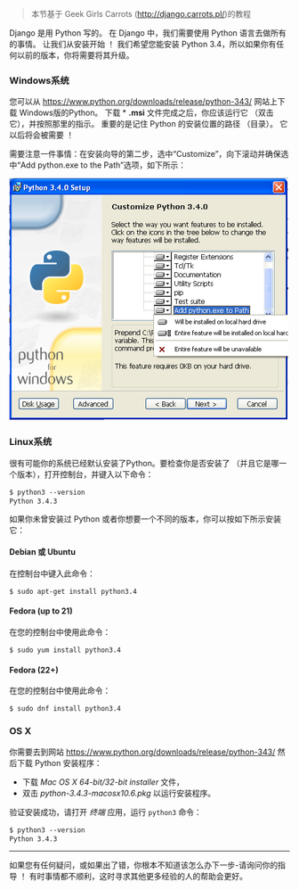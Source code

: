 > 本节基于 Geek Girls Carrots (http://django.carrots.pl/)的教程

Django 是用 Python 写的。 在 Django 中，我们需要使用 Python 语言去做所有的事情。 让我们从安装开始 ！ 我们希望您能安装 Python 3.4，所以如果你有任何以前的版本，你将需要将其升级。

### Windows系统

您可以从 https://www.python.org/downloads/release/python-343/ 网站上下载 Windows版的Python。 下载 * **.msi** 文件完成之后，你应该运行它 （双击它），并按照那里的指示。 重要的是记住 Python 的安装位置的路径 （目录）。 它以后将会被需要 ！

需要注意一件事情：在安装向导的第二步，选中“Customize”，向下滚动并确保选中“Add python.exe to the Path”选项，如下所示：

![别忘了增加 Python 到 Path](../python_installation/images/add_python_to_windows_path.png)

### Linux系统

很有可能你的系统已经默认安装了Python。要检查你是否安装了 （并且它是哪一个版本），打开控制台，并键入以下命令：

    $ python3 --version
    Python 3.4.3
    

如果你未曾安装过 Python 或者你想要一个不同的版本，你可以按如下所示安装它：

#### Debian 或 Ubuntu

在控制台中键入此命令：

    $ sudo apt-get install python3.4
    

#### Fedora (up to 21)

在您的控制台中使用此命令：

    $ sudo yum install python3.4
    

#### Fedora (22+)

在您的控制台中使用此命令：

    $ sudo dnf install python3.4
    

### OS X

你需要去到网站 https://www.python.org/downloads/release/python-343/ 然后下载 Python 安装程序：

  * 下载 *Mac OS X 64-bit/32-bit installer* 文件，
  * 双击 *python-3.4.3-macosx10.6.pkg* 以运行安装程序。

验证安装成功，请打开 *终端* 应用，运行 `python3` 命令：

    $ python3 --version
    Python 3.4.3
    

* * *

如果您有任何疑问，或如果出了错，你根本不知道该怎么办下一步-请询问你的指导 ！ 有时事情都不顺利，这时寻求其他更多经验的人的帮助会更好。